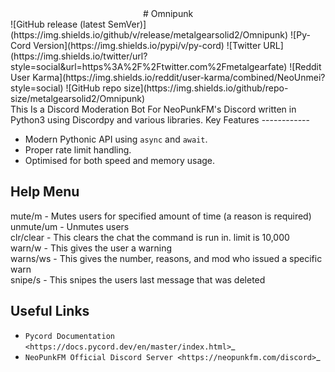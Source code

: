 <center># Omnipunk</center>
![GitHub release (latest SemVer)](https://img.shields.io/github/v/release/metalgearsolid2/Omnipunk)
![Py-Cord Version](https://img.shields.io/pypi/v/py-cord)
![Twitter URL](https://img.shields.io/twitter/url?style=social&url=https%3A%2F%2Ftwitter.com%2Fmetalgearfate)
![Reddit User Karma](https://img.shields.io/reddit/user-karma/combined/NeoUnmei?style=social)
![GitHub repo size](https://img.shields.io/github/repo-size/metalgearsolid2/Omnipunk)
</br>
This Is a Discord Moderation Bot For NeoPunkFM's Discord written in Python3 using Discordpy and various libraries.
Key Features
------------

- Modern Pythonic API using ``async`` and ``await``.
- Proper rate limit handling.
- Optimised for both speed and memory usage.

Help Menu
------------------
mute/m - Mutes users for specified amount of time (a reason is required)</br>
unmute/um - Unmutes users</br>
clr/clear - This clears the chat the command is run in. limit is 10,000</br>
warn/w - This gives the user a warning</br>
warns/ws - This gives the number, reasons, and mod who issued a specific warn</br>
snipe/s - This snipes the users last message that was deleted</br>

Useful Links
------------

- `Pycord Documentation <https://docs.pycord.dev/en/master/index.html>`_
- `NeoPunkFM Official Discord Server <https://neopunkfm.com/discord>`_
